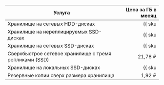 | Услуга                                  | Цена за ГБ в месяц                                                     |
| ----- | ----: |
| Хранилище на сетевых HDD-дисках         | {{ sku|RUB|mdb.cluster.network-hdd.mysql|month|string }}               |
| Хранилище на нереплицируемых SSD-дисках | {{ sku|RUB|mdb.cluster.network-ssd-nonreplicated.mysql|month|string }} |
| Хранилище на сетевых SSD-дисках         | {{ sku|RUB|mdb.cluster.network-nvme.mysql|month|string }}              |
| Сверхбыстрое сетевое хранилище с тремя репликами (SSD) | 21,78 ₽ |
| Хранилище на локальных SSD-дисках       | {{ sku|RUB|mdb.cluster.local-nvme.mysql|month|string }}                |
| Резервные копии сверх размера хранилища | 1,92 ₽                                                                 |
